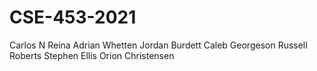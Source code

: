 # CSE-453-2021

Carlos N Reina
Adrian Whetten
Jordan Burdett
Caleb Georgeson
Russell Roberts
Stephen Ellis
Orion Christensen
